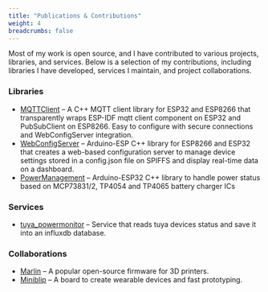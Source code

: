 ```yaml
---
title: "Publications & Contributions"
weight: 4
breadcrumbs: false
---
```


Most of my work is open source, and I have contributed to various projects, libraries, and services. Below is a selection of my contributions, including libraries I have developed, services I maintain, and project collaborations.

### Libraries

- [MQTTClient](https://registry.platformio.org/libraries/paclema/MQTTClient) – A C++ MQTT client library for ESP32 and ESP8266 that transparently wraps ESP-IDF mqtt client component on ESP32 and PubSubClient on ESP8266. Easy to configure with secure connections and WebConfigServer integration.
- [WebConfigServer](https://registry.platformio.org/libraries/paclema/WebConfigServer) – Arduino-ESP C++ library for ESP8266 and ESP32 that creates a web-based configuration server to manage device settings stored in a config.json file on SPIFFS and display real-time data on a dashboard.
- [PowerManagement](https://github.com/paclema/PowerManagement) – Arduino-ESP32 C++ library to handle power status based on MCP73831/2, TP4054 and TP4065 battery charger ICs

### Services
- [tuya_powermonitor](https://github.com/paclema/tuya_powermonitor) – Service that reads tuya devices status and save it into an influxdb database.

### Collaborations
- [Marlin](https://github.com/MarlinFirmware/Marlin ) – A popular open-source firmware for 3D printers.
- [Miniblip](https://hack-miniblip.github.io/) – A board to create wearable devices and fast prototyping.
